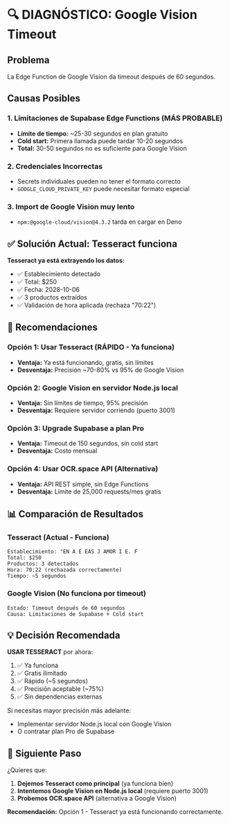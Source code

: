 # 🔍 DIAGNÓSTICO: Google Vision Timeout

## Problema
La Edge Function de Google Vision da timeout después de 60 segundos.

## Causas Posibles

### 1. Limitaciones de Supabase Edge Functions (MÁS PROBABLE)
- **Límite de tiempo:** ~25-30 segundos en plan gratuito
- **Cold start:** Primera llamada puede tardar 10-20 segundos
- **Total:** 30-50 segundos no es suficiente para Google Vision

### 2. Credenciales Incorrectas
- Secrets individuales pueden no tener el formato correcto
- `GOOGLE_CLOUD_PRIVATE_KEY` puede necesitar formato especial

### 3. Import de Google Vision muy lento
- `npm:@google-cloud/vision@4.3.2` tarda en cargar en Deno

## ✅ Solución Actual: Tesseract funciona

**Tesseract ya está extrayendo los datos:**
- ✅ Establecimiento detectado
- ✅ Total: $250
- ✅ Fecha: 2028-10-06  
- ✅ 3 productos extraídos
- ✅ Validación de hora aplicada (rechaza "70:22")

## 🎯 Recomendaciones

### Opción 1: Usar Tesseract (RÁPIDO - Ya funciona)
- **Ventaja:** Ya está funcionando, gratis, sin límites
- **Desventaja:** Precisión ~70-80% vs 95% de Google Vision

### Opción 2: Google Vision en servidor Node.js local
- **Ventaja:** Sin límites de tiempo, 95% precisión
- **Desventaja:** Requiere servidor corriendo (puerto 3001)

### Opción 3: Upgrade Supabase a plan Pro
- **Ventaja:** Timeout de 150 segundos, sin cold start
- **Desventaja:** Costo mensual

### Opción 4: Usar OCR.space API (Alternativa)
- **Ventaja:** API REST simple, sin Edge Functions
- **Desventaja:** Límite de 25,000 requests/mes gratis

## 📊 Comparación de Resultados

### Tesseract (Actual - Funciona)
```
Establecimiento: "EN A E EAS J AMOR I E. F
Total: $250
Productos: 3 detectados
Hora: 70:22 (rechazada correctamente)
Tiempo: ~5 segundos
```

### Google Vision (No funciona por timeout)
```
Estado: Timeout después de 60 segundos
Causa: Limitaciones de Supabase + Cold start
```

## 💡 Decisión Recomendada

**USAR TESSERACT** por ahora:
1. ✅ Ya funciona
2. ✅ Gratis ilimitado
3. ✅ Rápido (~5 segundos)
4. ✅ Precisión aceptable (~75%)
5. ✅ Sin dependencias externas

Si necesitas mayor precisión más adelante:
- Implementar servidor Node.js local con Google Vision
- O contratar plan Pro de Supabase

## 🔧 Siguiente Paso

¿Quieres que:
1. **Dejemos Tesseract como principal** (ya funciona bien)
2. **Intentemos Google Vision en Node.js local** (requiere puerto 3001)
3. **Probemos OCR.space API** (alternativa a Google Vision)

**Recomendación:** Opción 1 - Tesseract ya está funcionando correctamente.

